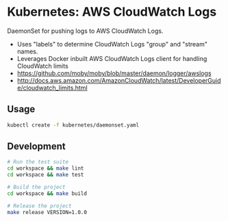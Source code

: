 Kubernetes: AWS CloudWatch Logs
===============================

DaemonSet for pushing logs to AWS CloudWatch Logs.

* Uses "labels" to determine CloudWatch Logs "group" and "stream" names.
* Leverages Docker inbuilt AWS CloudWatch Logs client for handling CloudWatch limits
 * https://github.com/moby/moby/blob/master/daemon/logger/awslogs
 * http://docs.aws.amazon.com/AmazonCloudWatch/latest/DeveloperGuide/cloudwatch_limits.html

## Usage

```bash
kubectl create -f kubernetes/daemonset.yaml
```

## Development

```bash
# Run the test suite
cd workspace && make lint
cd workspace && make test

# Build the project
cd workspace && make build

# Release the project
make release VERSION=1.0.0
```
